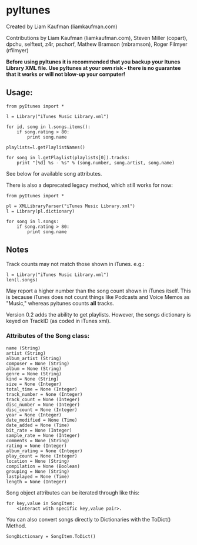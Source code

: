 # pyItunes

Created by Liam Kaufman (liamkaufman.com)

Contributions by Liam Kaufman (liamkaufman.com), Steven Miller (copart), dpchu, selftext, z4r, pschorf, Mathew Bramson (mbramson), Roger Filmyer (rfilmyer)

**Before using pyItunes it is recommended that you backup your Itunes Library XML file. Use pyItunes at your own risk - there is no guarantee that it works or will not blow-up your computer!**

## Usage:

```
from pyItunes import *

l = Library("iTunes Music Library.xml")

for id, song in l.songs.items():
	if song.rating > 80:
		print song.name

playlists=l.getPlaylistNames()

for song in l.getPlaylist(playlists[0]).tracks:
	print "[%d] %s - %s" % (song.number, song.artist, song.name)
```

See below for available song attributes.

There is also a deprecated legacy method, which still works for now:

```
from pyItunes import *

pl = XMLLibraryParser("iTunes Music Library.xml")
l = Library(pl.dictionary)

for song in l.songs:
	if song.rating > 80:
		print song.name
```


## Notes

Track counts may not match those shown in iTunes. e.g.:

```
l = Library("iTunes Music Library.xml")
len(l.songs)
```

May report a higher number than the song count shown in iTunes itself. This is because
iTunes does not count things like Podcasts and Voice Memos as "Music," whereas
pyitunes counts **all** tracks.

Version 0.2 adds the ability to get playlists. However, the songs dictionary is keyed on TrackID (as coded in iTunes xml).


### Attributes of the Song class:

```
name (String)
artist (String)
album_artist (String)
composer = None (String)
album = None (String)
genre = None (String)
kind = None (String)
size = None (Integer)
total_time = None (Integer)
track_number = None (Integer)
track_count = None (Integer)
disc_number = None (Integer)
disc_count = None (Integer)
year = None (Integer)
date_modified = None (Time)
date_added = None (Time)
bit_rate = None (Integer)
sample_rate = None (Integer)
comments = None (String)
rating = None (Integer)
album_rating = None (Integer)
play_count = None (Integer)
location = None (String)
compilation = None (Boolean)
grouping = None (String)
lastplayed = None (Time)
length = None (Integer)
```

Song object attributes can be iterated through like this:
```
for key,value in SongItem:
	<interact with specific key,value pair>.
```

You can also convert songs directly to Dictionaries with the ToDict() Method.
```
SongDictionary = SongItem.ToDict()
```